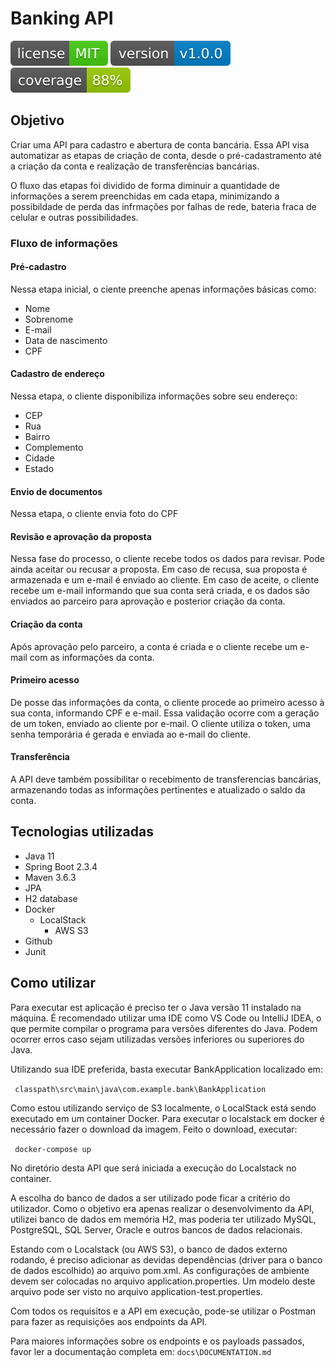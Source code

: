 # Banking API
![License](src/main/resources/static/img/MIT.svg)
![Version](src/main/resources/static/img/version-v100.svg)
![Coverage](src/main/resources/static/img/coverage.svg)
## Objetivo
Criar uma API para cadastro e abertura de conta bancária. Essa API visa automatizar as etapas de criação de conta, desde o pré-cadastramento até a criação da conta e realização de transferências bancárias.

O fluxo das etapas foi dividido de forma diminuir a quantidade de informações a serem preenchidas em cada etapa, minimizando a possibildade de perda das infrmações por falhas de rede, bateria fraca de celular e outras possibilidades.

### Fluxo de informações
#### Pré-cadastro
Nessa etapa inicial, o ciente preenche apenas informações básicas como:
 - Nome
 - Sobrenome
 - E-mail
 - Data de nascimento
 - CPF
 
#### Cadastro de endereço
Nessa etapa, o cliente disponibiliza informações sobre seu endereço:
 - CEP
 - Rua
 - Bairro
 - Complemento
 - Cidade
 - Estado
 
 #### Envio de documentos
 Nessa etapa, o cliente envia foto do CPF
 
 #### Revisão e aprovação da proposta
 Nessa fase do processo, o cliente recebe todos os dados para revisar. Pode ainda aceitar ou recusar a proposta.
 Em caso de recusa, sua proposta é armazenada e um e-mail é enviado ao cliente.
 Em caso de aceite, o cliente recebe um e-mail informando que sua conta será criada, e os dados são enviados ao parceiro para aprovação e posterior criação da conta.
 
 #### Criação da conta
 Após aprovação pelo parceiro, a conta é criada e o cliente recebe um e-mail com as informações da conta.
 
 #### Primeiro acesso
 De posse das informações da conta, o cliente procede ao primeiro acesso à sua conta, informando CPF e e-mail.
 Essa validação ocorre com a geração de um token, enviado ao cliente por e-mail.
 O cliente utiliza o token, uma senha temporária é gerada e enviada ao e-mail do cliente.
 
 #### Transferência
 A API deve também possibilitar o recebimento de transferencias bancárias, armazenando todas as informações pertinentes e atualizado o saldo da conta.
 
 ## Tecnologias utilizadas
  + Java 11
  + Spring Boot 2.3.4
  + Maven 3.6.3
  + JPA
  + H2 database
  + Docker
    + LocalStack
        + AWS S3
  + Github
  + Junit
## Como utilizar
Para executar est aplicação é preciso ter o Java versão 11 instalado na máquina.
É recomendado utilizar uma IDE como VS Code ou IntelliJ IDEA, o que permite compilar o programa para versões diferentes do Java.
Podem ocorrer erros caso sejam utilizadas versões inferiores ou superiores do Java.

Utilizando sua IDE preferida, basta executar BankApplication localizado em:

` classpath\src\main\java\com.example.bank\BankApplication`

Como estou utilizando serviço de S3 localmente, o LocalStack está sendo executado em um container Docker.
Para executar o localstack em docker é necessário fazer o download da imagem. Feito o download, executar:

` docker-compose up`

No diretório desta API que será iniciada a execução do Localstack no container.

A escolha do banco de dados a ser utilizado pode ficar a critério do utilizador. Como o objetivo era apenas realizar o desenvolvimento da API, utilizei banco de dados em memória H2, mas poderia ter utilizado MySQL, PostgreSQL, SQL Server, Oracle e outros bancos de dados relacionais.

Estando com o Localstack (ou AWS S3), o banco de dados externo rodando, é preciso adicionar as devidas dependências (driver para o banco de dados escolhido) ao arquivo pom.xml.
As configurações de ambiente devem ser colocadas no arquivo application.properties. Um modelo deste arquivo pode ser visto no arquivo application-test.properties.

Com todos os requisitos e a API em execução, pode-se utilizar o Postman para fazer as requisições aos endpoints da API.

Para maiores informações sobre os endpoints e os payloads passados, favor ler a documentação completa em:
`docs\DOCUMENTATION.md`

